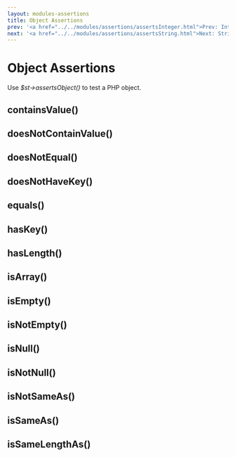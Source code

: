 ```yaml
---
layout: modules-assertions
title: Object Assertions
prev: '<a href="../../modules/assertions/assertsInteger.html">Prev: Integer Assertions</a>'
next: '<a href="../../modules/assertions/assertsString.html">Next: String Assertions</a>'
---
```


# Object Assertions

Use _$st->assertsObject()_ to test a PHP object.

## containsValue()

## doesNotContainValue()

## doesNotEqual()

## doesNotHaveKey()

## equals()

## hasKey()

## hasLength()

## isArray()

## isEmpty()

## isNotEmpty()

## isNull()

## isNotNull()

## isNotSameAs()

## isSameAs()

## isSameLengthAs()